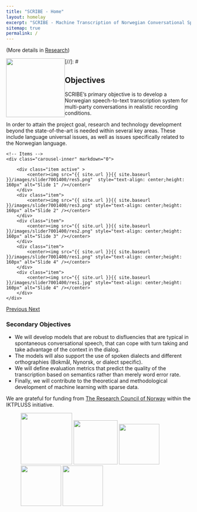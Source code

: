 ```yaml
---
title: "SCRIBE - Home"
layout: homelay
excerpt: "SCRIBE - Machine Transcription of Norwegian Conversational Speech"
sitemap: true
permalink: /
---
```



(More details in [Research](research))


[//]: # <img src="{{ site.url }}{{ site.baseurl }}/images/logopic/ml4its.png" style="float: left;width: 160px"> 

## Objectives ##
SCRIBE’s primary objective is to develop a Norwegian speech-to-text transcription system for multi-party conversations in realistic recording conditions.

In order to attain the project goal, research and technology development beyond the state-of-the-art is needed within several key areas. These include language universal issues, as well as issues specifically related to the Norwegian language.


<div markdown="0" id="carousel" class="carousel slide" data-ride="carousel" data-interval="5000" data-pause="hover" >
    <!-- Menu -->
    <!--<ol class="carousel-indicators">
        <li data-target="#carousel" data-slide-to="0" class="active"></li>
        <li data-target="#carousel" data-slide-to="1"></li>
        <li data-target="#carousel" data-slide-to="2"></li>
        <li data-target="#carousel" data-slide-to="3"></li>
    </ol> !-->

    <!-- Items -->
    <div class="carousel-inner" markdown="0">

        <div class="item active" >
            <center><img src="{{ site.url }}{{ site.baseurl }}/images/slider7001400/res5.png"  style="text-align: center;height: 160px" alt="Slide 1" /></center>
        </div>
        <div class="item">
            <center><img src="{{ site.url }}{{ site.baseurl }}/images/slider7001400/res3.png" style="text-align: center;height: 160px" alt="Slide 2" /></center>
        </div>
        <div class="item">
            <center><img src="{{ site.url }}{{ site.baseurl }}/images/slider7001400/res2.png" style="text-align: center;height: 160px" alt="Slide 3" /></center>
        </div>
        <div class="item">
            <center><img src="{{ site.url }}{{ site.baseurl }}/images/slider7001400/res1.png" style="text-align: center;height: 160px" alt="Slide 4" /></center>
        </div>
        <div class="item">
            <center><img src="{{ site.url }}{{ site.baseurl }}/images/slider7001400/res1.jpg" style="text-align: center;height: 160px" alt="Slide 4" /></center>
        </div>
    </div>
  <a class="left carousel-control" href="#carousel" role="button" data-slide="prev">
    <span class="glyphicon glyphicon-chevron-left" aria-hidden="true"></span>
    <span class="sr-only">Previous</span>
  </a>
  <a class="right carousel-control" href="#carousel" role="button" data-slide="next">
    <span class="glyphicon glyphicon-chevron-right" aria-hidden="true"></span>
    <span class="sr-only">Next</span>
  </a>
</div>

### Secondary Objectives ###


- We will develop models that are robust to disfluencies that are typical in spontaneous conversational speech, that can cope with turn taking and take advantage of the context in the dialog.
- The models will also support the use of spoken dialects and different orthographies (Bokmål, Nynorsk, or dialect specific).
- We will define evaluation metrics that predict the quality of the transcription based on semantics rather than merely word error rate.
- Finally, we will contribute to the theoretical and methodological development of machine learning with sparse data.

We are grateful for funding from [The Research Council of Norway](href="https://www.forskningsradet.no/") within the IKTPLUSS initiative.

<figure class="fourth">
  <img src="{{ site.url }}{{ site.baseurl }}/images/logopic/ntnu.png" style="width: 140px">
  <img src="{{ site.url }}{{ site.baseurl }}/images/logopic/ailab.png" style="width: 120px">
  <img src="{{ site.url }}{{ site.baseurl }}/images/logopic/nrk.png" style="width: 110px">
  <img src="{{ site.url }}{{ site.baseurl }}/images/logopic/nb.png" style="width: 110px">
  <img src="{{ site.url }}{{ site.baseurl }}/images/logopic/telenor.png" style="width: 110px">
</figure>
